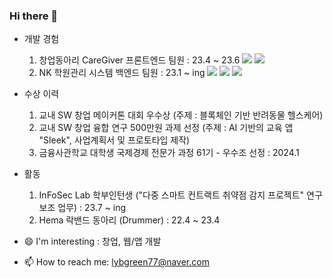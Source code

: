 ### Hi there 👋


- 개발 경험
  1) 창업동아리 CareGiver 프론트엔드 팀원 : 23.4 ~ 23.6 <img src="https://img.shields.io/badge/React Native-61DAFB?style=flat-square&logo=React&logoColor=black"/> <img src="https://img.shields.io/badge/Typescript-3178C6?style=flat-square&logo=Typescript&logoColor=white"/>
  2) NK 학원관리 시스템 백엔드 팀원 : 23.1 ~ ing <img src="https://img.shields.io/badge/java-007396?style=flat-square&logo=java&logoColor=white"/> <img src="https://img.shields.io/badge/Spring-6DB33F?style=flat-square&logo=Spring&logoColor=white"/> <img src="https://img.shields.io/badge/MySQL-4479A1?style=flat-square&logo=MySQL&logoColor=white"/>


- 수상 이력
  1) 교내 SW 창업 메이커톤 대회 우수상 (주제 : 블록체인 기반 반려동물 헬스케어)
  2) 교내 SW 창업 융합 연구 500만원 과제 선정 (주제 : AI 기반의 교육 앱 "Sleek", 사업계획서 및 프로토타입 제작)
  3) 금융사관학교 대학생 국제경제 전문가 과정 61기 - 우수조 선정 : 2024.1
 
     
- 활동
  1) InFoSec Lab 학부인턴생 ("다중 스마트 컨트랙트 취약점 감지 프로젝트" 연구 보조 업무) : 23.7 ~ ing
  2) Hema 락밴드 동아리 (Drummer) : 22.4 ~ 23.4


- 😄 I'm interesting : 창업, 웹/앱 개발
- 📫 How to reach me: lybgreen77@naver.com

<!--
**beom-i/beom-i** is a ✨ _special_ ✨ repository because its `README.md` (this file) appears on your GitHub profile.

Here are some ideas to get you started:

- 🔭 I’m currently working on InFosec Lab (2023.7 ~ ing)
- 🌱 I’m currently learning Spring Boot
- 👯 I’m looking to collaborate on ...
- 🤔 I’m looking for help with ...
- 💬 Ask me about ...
- 📫 How to reach me: ...
- 😄 Pronouns: ...
- ⚡ Fun fact: ...
-->

